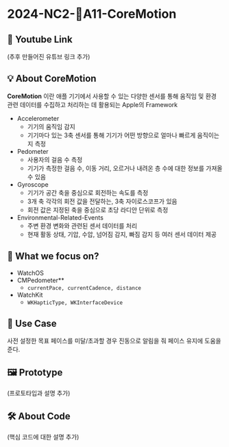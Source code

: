 # 2024-NC2-A11-CoreMotion
## 🎥 Youtube Link
(추후 만들어진 유튜브 링크 추가)

## 💡 About CoreMotion
**CoreMotion** 이란 애플 기기에서 사용할 수 있는 다양한 센서를 통해 움직임 및 환경 관련 데이터를 수집하고 처리하는 데 활용되는 Apple의 Framework
- Accelerometer
  - 기기의 움직임 감지
  - 기기마다 있는 3축 센서를 통해 기기가 어떤 방향으로 얼마나 빠르게 움직이는지 측정
- Pedometer
  - 사용자의 걸음 수 측정
  - 기기가 측정한 걸음 수, 이동 거리, 오르거나 내려온 층 수에 대한 정보를 가져올 수 있음
- Gyroscope
  - 기기가 공간 축을 중심으로 회전하는 속도를 측정
  - 3개 축 각각의 회전 값을 전달하는, 3축 자이로스코프가 있음
  - 회전 값은 지정된 축을 중심으로 초당 라디안 단위로 측정
- Environmental-Related-Events
  - 주변 환경 변화와 관련된 센서 데이터를 처리
  - 현재 활동 상태, 기압, 수압, 넘어짐 감지, 빠짐 감지 등 여러 센서 데이터 제공

## 🎯 What we focus on?
- WatchOS
- CMPedometer**
  - `currentPace, currentCadence, distance`
- WatchKit
  - `WKHapticType, WKInterfaceDevice`

## 💼 Use Case
사전 설정한 목표 페이스를 미달/초과할 경우 진동으로 알림을 줘 페이스 유지에 도움을 준다.

## 🖼️ Prototype
(프로토타입과 설명 추가)

## 🛠️ About Code
(핵심 코드에 대한 설명 추가)
